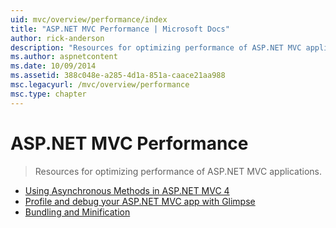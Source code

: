 ```yaml
---
uid: mvc/overview/performance/index
title: "ASP.NET MVC Performance | Microsoft Docs"
author: rick-anderson
description: "Resources for optimizing performance of ASP.NET MVC applications."
ms.author: aspnetcontent
ms.date: 10/09/2014
ms.assetid: 388c048e-a285-4d1a-851a-caace21aa988
msc.legacyurl: /mvc/overview/performance
msc.type: chapter
---
```

ASP.NET MVC Performance
====================
> Resources for optimizing performance of ASP.NET MVC applications.


- [Using Asynchronous Methods in ASP.NET MVC 4](using-asynchronous-methods-in-aspnet-mvc-4.md)
- [Profile and debug your ASP.NET MVC app with Glimpse](profile-and-debug-your-aspnet-mvc-app-with-glimpse.md)
- [Bundling and Minification](bundling-and-minification.md)
